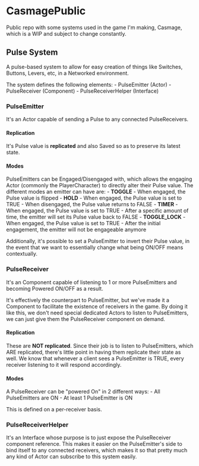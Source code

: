 # CasmagePublic
Public repo with some systems used in the game I'm making, Casmage, which is a WIP and subject to change constantly.



## Pulse System

A pulse-based system to allow for easy creation of things like Switches, Buttons, Levers, etc, in a Networked environment.

The system defines the following elements:
	- PulseEmitter (Actor)
	- PulseReceiver (Component)
	- PulseReceiverHelper (Interface)

### PulseEmitter

It's an Actor capable of sending a Pulse to any connected PulseReceivers.

#### Replication

It's Pulse value is **replicated** and also Saved so as to preserve its latest state.

#### Modes

PulseEmitters can be Engaged/Disengaged with, which allows the engaging Actor (commonly the PlayerCharacter) to directly alter their Pulse value. 
The different modes an emitter can have are:
	- **TOGGLE**
		- When engaged, the Pulse value is flipped
	- **HOLD**
		- When engaged, the Pulse value is set to TRUE
		- When disengaged, the Pulse value returns to FALSE
	- **TIMER**
		- When engaged, the Pulse value is set to TRUE
		- After a specific amount of time, the emitter will set its Pulse value back to FALSE
	- **TOGGLE_LOCK**
		- When engaged, the Pulse value is set to TRUE
		- After the initial engagement, the emitter will not be engageable anymore

Additionally, it's possible to set a PulseEmitter to invert their Pulse value, in the event that we want to essentially change
what being ON/OFF means contextually.


### PulseReceiver

It's an Component capable of listening to 1 or more PulseEmitters and becoming Powered ON/OFF as a result.

It's effectively the counterpart to PulseEmitter, but we've made it a Component to facilitate the existence of receivers
in the game. By doing it like this, we don't need special dedicated Actors to listen to PulseEmitters, we can just give them
the PulseReceiver component on demand.

#### Replication

These are **NOT replicated**. Since their job is to listen to PulseEmitters, which ARE replicated, there's little point in
having them replicate their state as well. We know that whenever a client sees a PulseEmitter is TRUE, every receiver listening
to it will respond accordingly.

#### Modes

A PulseReceiver can be "powered On" in 2 different ways:
	- All PulseEmitters are ON
	- At least 1 PulseEmitter is ON

This is defined on a per-receiver basis.


### PulseReceiverHelper

It's an Interface whose purpose is to just expose the PulseReceiver component reference. This makes it easier on the PulseEmitter's side to bind itself to any connected receivers, which makes it so that pretty much any kind of
Actor can subscribe to this system easily.
